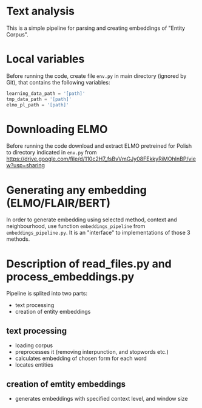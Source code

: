 # Text analysis

This is a simple pipeline for parsing and creating embeddings of "Entity Corpus". 

# Local variables
Before running the code, create file `env.py` in main directory (ignored by Git), that contains the following variables:

``` Python
learning_data_path = '[path]'
tmp_data_path = '[path]'
elmo_pl_path = '[path]'
```

# Downloading ELMO
Before running the code download and extract ELMO pretreined for Polish to directory indicated in `env.py` from https://drive.google.com/file/d/110c2H7_fsBvVmGJy08FEkkyRiMOhInBP/view?usp=sharing


# Generating any embedding (ELMO/FLAIR/BERT)
In order to generate embedding using selected method, context and neighbourhood, use function `embeddings_pipeline` from `embeddings_pipeline.py`.
It is an "interface" to implementations of those 3 methods.


# Description of read_files.py and process_embeddings.py

Pipeline is splited into two parts:
* text processing
* creation of entity embeddings

## text processing
* loading corpus
* preprocesses it (removing interpunction, and stopwords etc.)
* calculates embedding of chosen form for each word
* locates entities

## creation of emtity embeddings
* generates embeddings with specified context level, and window size

